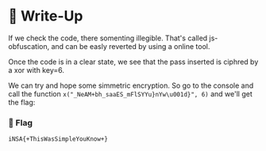 # 🔑 Write-Up

If we check the code, there somenting illegible. That's called js-obfuscation, and can be easly reverted by using a online tool.

Once the code is in a clear state, we see that the pass inserted is ciphred by a xor with key=6.


We can try and hope some simmetric encryption. So go to the console and call the function `x("_NeAM+bh_saaES_mFlSYYu}nYw\u001d}", 6)` and we'll get the flag:

### 🚩 Flag

```plain
iNSA{+ThisWasSimpleYouKnow+}
```